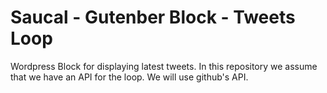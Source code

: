 # Saucal - Gutenber Block - Tweets Loop

Wordpress Block for displaying latest tweets. In this repository we assume that we have an API for the loop. We will use github's API.